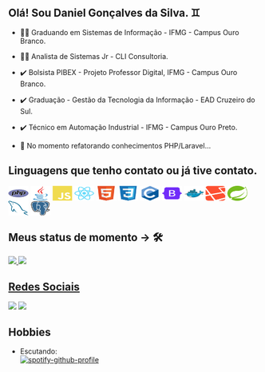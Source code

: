 ## Olá! Sou Daniel Gonçalves da Silva. ♊


* 👨‍🎓 Graduando em Sistemas de Informação - IFMG - Campus Ouro Branco.
* 👨‍💻 Analista de Sistemas Jr - CLI Consultoria.
* ✔️ Bolsista PIBEX - Projeto Professor Digital, IFMG - Campus Ouro Branco.
* ✔️ Graduação - Gestão da Tecnologia da Informação - EAD Cruzeiro do Sul.
* ✔️ Técnico em Automação Industrial - IFMG - Campus Ouro Preto.

* 🌱 No momento refatorando conhecimentos PHP/Laravel...
 ##
 ## Linguagens que tenho contato ou já tive contato.
<div style="display: inline_block">
  <img align="center" alt="Daniel-PHP" height="30" width="40" src="https://raw.githubusercontent.com/devicons/devicon/master/icons/php/php-original.svg">
  <img align="center" alt="Daniel-Java" height="30" width="40" src="https://raw.githubusercontent.com/devicons/devicon/master/icons/java/java-original.svg">
  <img align="center" alt="Daniel-Js" height="30" width="40" src="https://raw.githubusercontent.com/devicons/devicon/master/icons/javascript/javascript-plain.svg">  
  <img align="center" alt="Daniel-React" height="30" width="40" src="https://raw.githubusercontent.com/devicons/devicon/master/icons/react/react-original.svg">
  <img align="center" alt="Daniel-HTML" height="30" width="40" src="https://raw.githubusercontent.com/devicons/devicon/master/icons/html5/html5-original.svg">
  <img align="center" alt="Daniel-CSS" height="30" width="40" src="https://raw.githubusercontent.com/devicons/devicon/master/icons/css3/css3-original.svg">
  <img align="center" alt="Daniel-C" height="30" width="40" src="https://raw.githubusercontent.com/devicons/devicon/master/icons/c/c-original.svg">
  <img align="center" alt="Daniel-Bootstrap" height="30" width="40" src="https://raw.githubusercontent.com/devicons/devicon/master/icons/bootstrap/bootstrap-plain.svg">
  <img align="center" alt="Daniel-Docker" height="30" width="40" src="https://raw.githubusercontent.com/devicons/devicon/master/icons/docker/docker-original.svg">       <img align="center" alt="Daniel-Laravel" height="30" width="40" src="https://raw.githubusercontent.com/devicons/devicon/master/icons/laravel/laravel-plain.svg">   
  <img align="center" alt="Daniel-Spring" height="30" width="40" src="https://raw.githubusercontent.com/devicons/devicon/master/icons/spring/spring-original.svg">
  <img align="center" alt="Daniel-MySQL" height="30" width="40" src="https://raw.githubusercontent.com/devicons/devicon/master/icons/mysql/mysql-original.svg">
  <img align="center" alt="Daniel-PostgreSQL" height="30" width="40" src="https://raw.githubusercontent.com/devicons/devicon/master/icons/postgresql/postgresql-original.svg">   
</div>

## Meus status de momento -> 🛠️

<div> 
    <a href="https://github.com/daniel24maio">
    <img height="150em" src="https://github-readme-stats.vercel.app/api?username=daniel24maio&show_icons=true&theme=tokyonight&include_all_commits=true&        count_private=true"/>
    <img height="150em" src="https://github-readme-stats.vercel.app/api/top-langs/?username=daniel24maio&layout=compact&langs_count=7&theme=blueberry"/>
</div>
  
## Redes Sociais
 <div> 
  <a href="https://www.linkedin.com/in/daniel-silva-962a3a2b/" target="_blank"><img src="https://img.shields.io/badge/LinkedIn-0077B5?style=for-the-badge&logo=linkedin&logoColor=white"></a>
  <a href="https://twitter.com/daniel24maio" target="_blank"><img src="https://img.shields.io/badge/Twitter-1DA1F2?style=for-the-badge&logo=twitter&logoColor=white"></a>
 </div>
  
## Hobbies  
- Escutando:<br>
  [![spotify-github-profile](https://spotify-github-profile.vercel.app/api/view?uid=daniel24maio&cover_image=true&theme=compact)](https://github.com/kittinan/spotify-github-profile)
  
